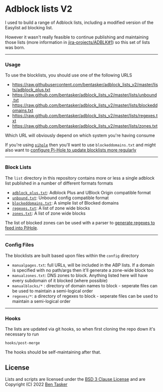 Adblock lists V2
===================

I used to build a range of Adblock lists, including a modified version of the Easylist ad blocking list.

However it wasn't really feasible to continue publishing and maintaining those lists (more information in [jira-projects/ADBLK#1](https://projects.bentasker.co.uk/gils_projects/project/jira-projects/1.html)) so this set of lists was born.

----

### Usage

To use the blocklists, you should use one of the following URLS

- https://raw.githubusercontent.com/bentasker/adblock_lists_v2/master/lists/adblock_plus.txt
- https://raw.github.com/bentasker/adblock_lists_v2/master/lists/unbound.txt
- https://raw.github.com/bentasker/adblock_lists_v2/master/lists/blockeddomains.txt
- https://raw.github.com/bentasker/adblock_lists_v2/master/lists/regexes.txt
- https://raw.github.com/bentasker/adblock_lists_v2/master/lists/zones.txt

Which URL will obviously depend on which system you're having consume

If you're using [`pihole`](https://pi-hole.net/) then you'll want to use `blockeddomains.txt` and might also want to [configure Pi-Hole to update blocklists more regularly](https://www.bentasker.co.uk/posts/blog/privacy/467-configuring-pi-hole-to-update-blocklists-more-regularly.html)

----

### Block Lists

The `list` directory in this repository contains more or less a single adblock list published in a number of different formats formats

- [`adblock_plus.txt`](https://raw.githubusercontent.com/bentasker/adblock_lists_v2/master/lists/adblock_plus.txt): Adblock Plus and UBlock Origin compatible format
- [`unbound.txt`](https://raw.github.com/bentasker/adblock_lists_v2/master/lists/unbound.txt): Unbound config compatible format
- [`blockeddomains.txt`](https://raw.github.com/bentasker/adblock_lists_v2/master/lists/blockeddomains.txt): A simple list of Blocked domains
- [`regexes.txt`](https://raw.github.com/bentasker/adblock_lists_v2/master/lists/regexes.txt): A list of zone wide blocks
- [`zones.txt`](https://raw.github.com/bentasker/adblock_lists_v2/master/lists/zones.txt): A list of zone wide blocks

The list of blocked zones can be used with a parser to [generate regexes to feed into PiHole](https://github.com/bentasker/adblocklists/blob/master/bin/pihole_apply_regexes.sh).


----

### Config Files

The blocklists are built based upon files within the `config` directory

- `manualpages.txt`: full URLs, will be included in the ABP lists. If a domain is specified with no path/args then it'll generate a zone-wide block too
- `manualzones.txt`: DNS zones to block. Anything listed here will have every subdomain of it blocked (where possible)
- `manualblocks/*` : directory of domain names to block - seperate files can be used to maintain a semi-logical order
- `regexes/*`: a directory of regexes to block - seperate files can be used to maintain a semi-logical order


----

### Hooks

The lists are updated via git hooks, so when first cloning the repo down it's necessary to run

    hooks/post-merge
    
The hooks should be self-maintaining after that.


License
--------

Lists and scripts are licensed under the [BSD 3 Clause License](http://opensource.org/licenses/BSD-3-Clause) and are Copyright (C) 2022 [Ben Tasker](https://www.bentasker.co.uk)
